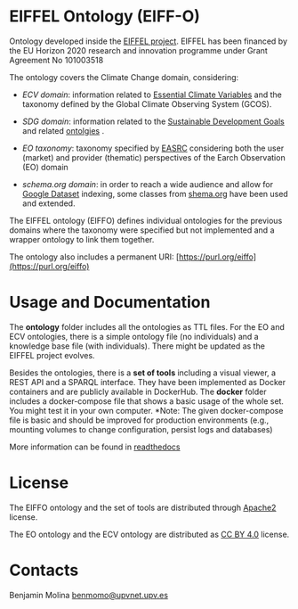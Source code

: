 EIFFEL Ontology (EIFF-O)
===

Ontology developed inside the [EIFFEL project](https://www.eiffel4climate.eu/). EIFFEL has been financed by the EU Horizon 2020 research and innovation programme under Grant Agreement No 101003518

The ontology covers the Climate Change domain, considering:

- *ECV domain*: information related to [Essential Climate Variables](https://gcos.wmo.int/en/essential-climate-variables) and the taxonomy defined by the Global Climate Observing System (GCOS).

- *SDG domain*: information related to the [Sustainable Development Goals](http://metadata.un.org/sdg/ontology?lang=es) and related [ontolgies](https://github.com/UNStats/LOD4Stats/wiki/SDG-Knowledge-Organization-System) . 

- *EO taxonomy*: taxonomy specified by [EASRC](https://earsc-portal.eu/display/EOwiki/EO+Taxonomy) considering both the user (market) and provider (thematic) perspectives of the Earch Observation (EO) domain 

- *schema.org domain*: in order to reach a wide audience and allow for [Google Dataset](https://developers.google.com/search/docs/advanced/structured-data/dataset) indexing, some classes from [shema.org](https://schema.org/) have been used and extended.

The EIFFEL ontology (EIFFO) defines individual ontologies for the previous domains where the taxonomy were specified but not implemented and a wrapper ontology to link them together. 

The ontology also includes a permanent URI: [https://purl.org/eiffo](https://purl.org/eiffo)



Usage and Documentation
===


The **ontology** folder includes all the ontologies as TTL files. For the EO and ECV ontologies, there is a simple ontology file (no individuals) and a knowledge base file (with individuals). There might be updated as the EIFFEL project evolves.


Besides the ontologies, there is a **set of tools** including a visual viewer, a REST API and a SPARQL interface. They have been implemented as Docker containers and are publicly available in DockerHub. The **docker** folder includes a docker-compose file that shows a basic usage of the whole set. You might test it in your own computer.
*Note: The given docker-compose file is basic and should be improved for production environments (e.g., mounting volumes to change configuration, persist logs and databases)

More information can be found in [readthedocs](https://eiffel-ontology-doc.readthedocs.io/en/latest/) 


License
===

The EIFFO ontology and the set of tools are distributed through [Apache2](https://www.apache.org/licenses/LICENSE-2.0) license.

The EO ontology and the ECV ontology are distributed as [CC BY 4.0](https://creativecommons.org/licenses/by/4.0/) license.



Contacts
===

Benjamin Molina <benmomo@upvnet.upv.es>
